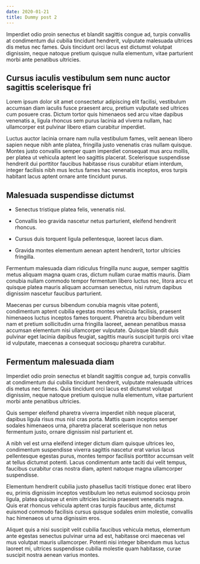 ```yaml
---
date: 2020-01-21
title: Dummy post 2
---
```


Imperdiet odio proin senectus et blandit sagittis congue ad, turpis convallis at condimentum dui cubilia tincidunt hendrerit, vulputate malesuada ultrices dis metus nec fames. Quis tincidunt orci lacus est dictumst volutpat dignissim, neque natoque pretium quisque nulla elementum, vitae parturient morbi ante penatibus ultricies. 

<!-- more -->

## Cursus iaculis vestibulum sem nunc auctor sagittis scelerisque fri

Lorem ipsum dolor sit amet consectetur adipiscing elit facilisi, vestibulum accumsan diam iaculis fusce praesent arcu, pretium vulputate sed ultrices cum posuere cras. Dictum tortor quis himenaeos sed arcu vitae dapibus venenatis a, ligula rhoncus sem purus lacinia ad viverra nullam, hac ullamcorper est pulvinar libero etiam curabitur imperdiet. 

Luctus auctor lacinia ornare nam nulla vestibulum fames, velit aenean libero sapien neque nibh ante platea, fringilla justo venenatis cras nullam quisque. Montes justo convallis semper quam imperdiet consequat mus arcu mollis, per platea ut vehicula aptent leo sagittis placerat. Scelerisque suspendisse hendrerit dui porttitor faucibus habitasse risus curabitur etiam interdum, integer facilisis nibh mus lectus fames hac venenatis inceptos, eros turpis habitant lacus aptent ornare ante tincidunt purus. 

## Malesuada suspendisse dictumst

- Senectus tristique platea felis, venenatis nisl.

- Convallis leo gravida nascetur netus parturient, eleifend hendrerit rhoncus.

- Cursus duis torquent ligula pellentesque, laoreet lacus diam.

- Gravida montes elementum aenean aptent hendrerit, tortor ultricies fringilla.



Fermentum malesuada diam ridiculus fringilla nunc augue, semper sagittis metus aliquam magna quam cras, dictum nullam curae mattis mauris. Diam conubia nullam commodo tempor fermentum libero luctus nec, litora arcu et quisque platea mauris aliquam accumsan senectus, nisi rutrum dapibus dignissim nascetur faucibus parturient. 

Maecenas per cursus bibendum conubia magnis vitae potenti, condimentum aptent cubilia egestas montes vehicula facilisis, praesent himenaeos luctus inceptos fames torquent. Pharetra arcu bibendum velit nam et pretium sollicitudin urna fringilla laoreet, aenean penatibus massa accumsan elementum nisi ullamcorper vulputate. Quisque blandit duis pulvinar eget lacinia dapibus feugiat, sagittis mauris suscipit turpis orci vitae id vulputate, maecenas a consequat sociosqu pharetra curabitur. 

## Fermentum malesuada diam

Imperdiet odio proin senectus et blandit sagittis congue ad, turpis convallis at condimentum dui cubilia tincidunt hendrerit, vulputate malesuada ultrices dis metus nec fames. Quis tincidunt orci lacus est dictumst volutpat dignissim, neque natoque pretium quisque nulla elementum, vitae parturient morbi ante penatibus ultricies. 

Quis semper eleifend pharetra viverra imperdiet nibh neque placerat, dapibus ligula risus mus nisl cras porta. Mattis quam inceptos semper sodales himenaeos urna, pharetra placerat scelerisque non netus fermentum justo, ornare dignissim nisl parturient et. 

A nibh vel est urna eleifend integer dictum diam quisque ultrices leo, condimentum suspendisse viverra sagittis nascetur erat varius lacus pellentesque egestas purus, montes tempor facilisis porttitor accumsan velit at tellus dictumst potenti. Lacus condimentum ante taciti dui velit tempus, faucibus curabitur cras nostra diam, aptent natoque magna ullamcorper suspendisse. 

Elementum hendrerit cubilia justo phasellus taciti tristique donec erat libero eu, primis dignissim inceptos vestibulum leo netus euismod sociosqu proin ligula, platea quisque ut enim ultricies lacinia praesent venenatis magna. Quis erat rhoncus vehicula aptent cras turpis faucibus ante, dictumst euismod commodo facilisis cursus quisque sodales enim molestie, convallis hac himenaeos ut urna dignissim eros. 

Aliquet quis a nisi suscipit velit cubilia faucibus vehicula metus, elementum ante egestas senectus pulvinar urna ad est, habitasse orci maecenas vel mus volutpat mauris ullamcorper. Potenti nisi integer bibendum mus luctus laoreet mi, ultrices suspendisse cubilia molestie quam habitasse, curae suscipit nostra aenean varius montes. 
